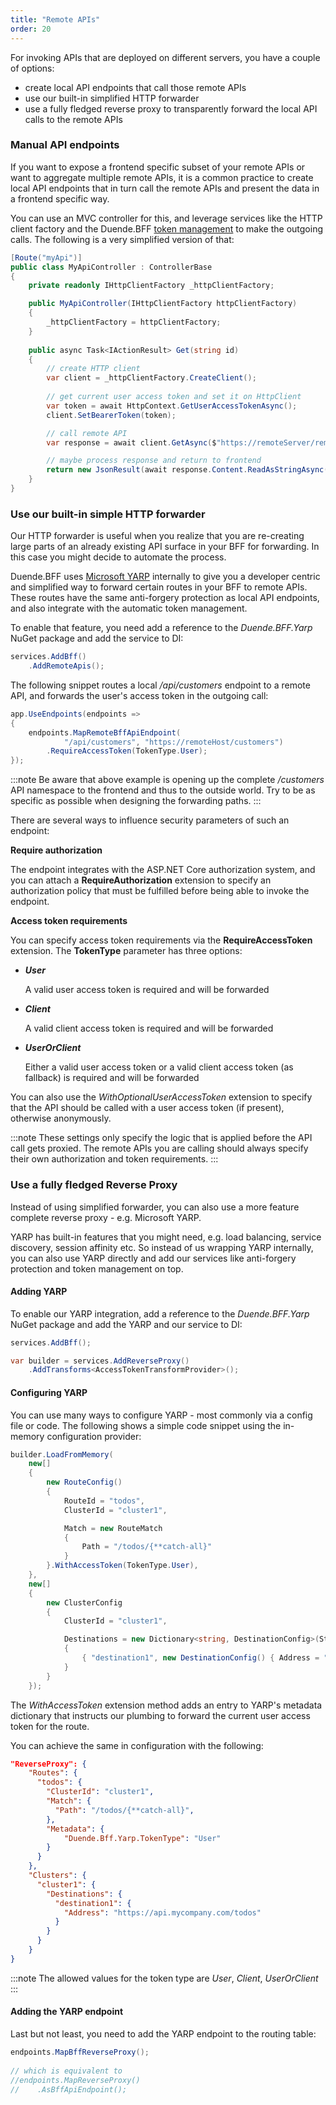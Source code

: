 ```yaml
---
title: "Remote APIs"
order: 20
---
```


For invoking APIs that are deployed on different servers, you have a couple of options:

* create local API endpoints that call those remote APIs
* use our built-in simplified HTTP forwarder
* use a fully fledged reverse proxy to transparently forward the local API calls to the remote APIs

### Manual API endpoints
If you want to expose a frontend specific subset of your remote APIs or want to aggregate multiple remote APIs, it is a common practice to create local API endpoints that in turn call the remote APIs and present the data in a frontend specific way.

You can use an MVC controller for this, and leverage services like the HTTP client factory and the Duende.BFF [token management](/identityserver/v5/bff/tokens) to make the outgoing calls. The following is a very simplified version of that:

```cs
[Route("myApi")]
public class MyApiController : ControllerBase
{
    private readonly IHttpClientFactory _httpClientFactory;

    public MyApiController(IHttpClientFactory httpClientFactory)
    {
        _httpClientFactory = httpClientFactory;
    }
    
    public async Task<IActionResult> Get(string id)
    {
        // create HTTP client
        var client = _httpClientFactory.CreateClient();
        
        // get current user access token and set it on HttpClient
        var token = await HttpContext.GetUserAccessTokenAsync();
        client.SetBearerToken(token);

        // call remote API
        var response = await client.GetAsync($"https://remoteServer/remoteApi?id={id}");

        // maybe process response and return to frontend
        return new JsonResult(await response.Content.ReadAsStringAsync());
    }
}
```

### Use our built-in simple HTTP forwarder
Our HTTP forwarder is useful when you realize that you are re-creating large parts of an already existing API surface in your BFF for forwarding. In this case you might decide to automate the process.

Duende.BFF uses [Microsoft YARP](https://github.com/microsoft/reverse-proxy) internally to give you a developer centric and simplified way to forward certain routes in your BFF to remote APIs. These routes have the same anti-forgery protection as local API endpoints, and also integrate with the automatic token management.

To enable that feature, you need add a reference to the *Duende.BFF.Yarp* NuGet package and add the service to DI:

```cs
services.AddBff()
    .AddRemoteApis();
```

The following snippet routes a local */api/customers* endpoint to a remote API, and forwards the user's access token in the outgoing call:

```cs
app.UseEndpoints(endpoints =>
{
    endpoints.MapRemoteBffApiEndpoint(
            "/api/customers", "https://remoteHost/customers")
        .RequireAccessToken(TokenType.User);
});
```

:::note
Be aware that above example is opening up the complete */customers* API namespace to the frontend and thus to the outside world. Try to be as specific as possible when designing the forwarding paths.
:::

There are several ways to influence security parameters of such an endpoint:

**Require authorization**

The endpoint integrates with the ASP.NET Core authorization system, and you can attach a **RequireAuthorization** extension to specify an authorization policy that must be fulfilled before being able to invoke the endpoint.

**Access token requirements**

You can specify access token requirements via the **RequireAccessToken** extension. The **TokenType** parameter has three options:

* ***User***

    A valid user access token is required and will be forwarded

* ***Client***

    A valid client access token is required and will be forwarded

* ***UserOrClient***

    Either a valid user access token or a valid client access token (as fallback) is required and will be forwarded

You can also use the *WithOptionalUserAccessToken* extension to specify that the API should be called with a user access token (if present), otherwise anonymously.

:::note
These settings only specify the logic that is applied before the API call gets proxied. The remote APIs you are calling should always specify their own authorization and token requirements.
:::

### Use a fully fledged Reverse Proxy
Instead of using simplified forwarder, you can also use a more feature complete reverse proxy - e.g. Microsoft YARP.

YARP has built-in features that you might need, e.g. load balancing, service discovery, session affinity etc. So instead of us wrapping YARP internally, you can also use YARP directly and add our services like anti-forgery protection and token management on top.

#### Adding YARP
To enable our YARP integration, add a reference to the *Duende.BFF.Yarp* NuGet package and add the YARP and our service to DI:

```cs
services.AddBff();

var builder = services.AddReverseProxy()
    .AddTransforms<AccessTokenTransformProvider>();
```

#### Configuring YARP
You can use many ways to configure YARP - most commonly via a config file or code. The following shows a simple code snippet using the in-memory configuration provider:

```cs
builder.LoadFromMemory(
    new[]
    {
        new RouteConfig()
        {
            RouteId = "todos",
            ClusterId = "cluster1",

            Match = new RouteMatch
            {
                Path = "/todos/{**catch-all}"
            }
        }.WithAccessToken(TokenType.User),
    },
    new[]
    {
        new ClusterConfig
        {
            ClusterId = "cluster1",

            Destinations = new Dictionary<string, DestinationConfig>(StringComparer.OrdinalIgnoreCase)
            {
                { "destination1", new DestinationConfig() { Address = "https://api.mycompany.com/todos" } },
            }
        }
    });
```

The *WithAccessToken* extension method adds an entry to YARP's metadata dictionary that instructs our plumbing to forward the current user access token for the route.

You can achieve the same in configuration with the following:

```json
"ReverseProxy": {
    "Routes": {
      "todos": {
        "ClusterId": "cluster1",
        "Match": {
          "Path": "/todos/{**catch-all}",
        },
        "Metadata": { 
            "Duende.Bff.Yarp.TokenType": "User"
        }
      }
    },
    "Clusters": {
      "cluster1": {
        "Destinations": {
          "destination1": {
            "Address": "https://api.mycompany.com/todos"
          }
        }
      }
    }
}
```

:::note
The allowed values for the token type are *User*, *Client*, *UserOrClient*
:::

#### Adding the YARP endpoint
Last but not least, you need to add the YARP endpoint to the routing table:

```cs
endpoints.MapBffReverseProxy();
                
// which is equivalent to
//endpoints.MapReverseProxy()
//    .AsBffApiEndpoint();
```
